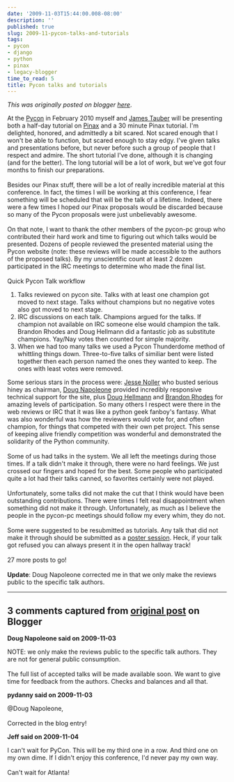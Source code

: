 ```yaml
---
date: '2009-11-03T15:44:00.008-08:00'
description: ''
published: true
slug: 2009-11-pycon-talks-and-tutorials
tags:
- pycon
- django
- python
- pinax
- legacy-blogger
time_to_read: 5
title: Pycon talks and tutorials
---
```


*This was originally posted on blogger [here](https://pydanny.blogspot.com/2009/11/pycon-talks-and-tutorials.html)*.

At the <a href="http://us.pycon.org/2010">Pycon</a> in February 2010 myself and <a href="http://jtauber.com/">James Tauber</a> will be presenting both a half-day tutorial on <a href="http://pinaxproject.com/">Pinax</a> and a 30 minute Pinax tutorial. I'm delighted, honored, and admittedly a bit scared. Not scared enough that I won't be able to function, but scared enough to stay edgy. I've given talks and presentations before, but never before such a group of people that I respect and admire. The short tutorial I've done, although it is changing (and for the better). The long tutorial will be a lot of work, but we've got four months to finish our preparations.<br /><br />Besides our Pinax stuff, there will be a lot of really incredible material at this conference. In fact, the times I will be working at this conference, I fear something will be scheduled that will be the talk of a lifetime. Indeed, there were a few times I hoped our Pinax proposals would be discarded because so many of the Pycon proposals were just unbelievably awesome.<br /><br />On that note, I want to thank the other members of the pycon-pc group who contributed their hard work and time to figuring out which talks would be presented. Dozens of people reviewed the presented material using the Pycon website (note: these reviews will be made accessible to the authors of the proposed talks). By my unscientific count at least 2 dozen participated in the IRC meetings to determine who made the final list.<br /><br />Quick Pycon Talk workflow<br /><ol><li>Talks reviewed on pycon site. Talks with at least one champion got moved to next stage. Talks without champions but no negative votes also got moved to next stage.</li><li>IRC discussions on each talk. Champions argued for the talks. If champion not available on IRC someone else would champion the talk. Brandon Rhodes and Doug Hellmann did a fantastic job as substitute champions. Yay/Nay votes then counted for simple majority.</li><li>When we had too many talks we used a Pycon Thunderdome method of whittling things down. Three-to-five talks of similiar bent were listed together then each person named the ones they wanted to keep. The ones with least votes were removed.<br /></li></ol>Some serious stars in the process were: <a href="http://jessenoller.com/">Jesse Noller</a> who busted serious hiney  as chairman, <a href="http://dougma.com/">Doug Napoleone</a> provided incredibly responsive technical support for the site, plus <a href="http://www.doughellmann.com/">Doug Hellmann</a> and <a href="http://rhodesmill.org/brandon/about/">Brandon Rhodes</a> for amazing levels of participation. So many others I respect were there in the web reviews or IRC that it was like a python geek fanboy's fantasy. What was also wonderful was how the reviewers would vote for, and often champion, for things that competed with their own pet project. This sense of keeping alive friendly competition was wonderful and demonstrated the solidarity of the Python community.<br /><br />Some of us had talks in the system. We all left the meetings during those times. If a talk didn't make it through, there were no hard feelings. We just crossed our fingers and hoped for the best. Some people who participated quite a lot had their talks canned, so favorites certainly were not played.<br /><br />Unfortunately, some talks did not make the cut that I think would have been outstanding contributions. There were times I felt real disappointment when something did not make it through. Unfortunately, as much as I believe the people in the pycon-pc meetings should follow my every whim, they do not.<br /><br />Some were suggested to be resubmitted as tutorials. Any talk that did not make it through should be submitted as a <a href="http://pycon.blogspot.com/2009/10/introducing-pycon-us-poster-sessions.html">poster session</a>. Heck, if your talk got refused you can always present it in the open hallway track!<br /><br />27 more posts to go!<br /><br /><span style="font-weight: bold;">Update</span>: Doug Napoleone corrected me in that we only make the reviews public to the specific talk authors.

---

## 3 comments captured from [original post](https://pydanny.blogspot.com/2009/11/pycon-talks-and-tutorials.html) on Blogger

**Doug Napoleone said on 2009-11-03**

NOTE: we only make the reviews public to the specific talk authors. They are not for general public consumption.<br /><br />The full list of accepted talks will be made available soon. We want to give time for feedback from the authors. Checks and balances and all that.

**pydanny said on 2009-11-03**

@Doug Napoleone,<br /><br />Corrected in the blog entry!

**Jeff said on 2009-11-04**

I can't wait for PyCon. This will be my third one in a row. And third one on my own dime. If I didn't enjoy this conference, I'd never pay my own way.<br /><br />Can't wait for Atlanta!

